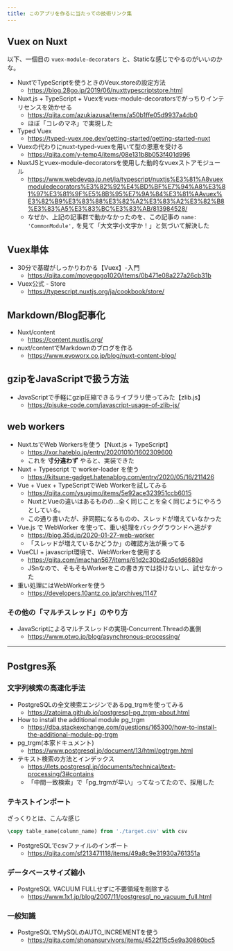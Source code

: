 ```yaml
---
title: このアプリを作るに当たっての技術リンク集
---
```

 
## Vuex on Nuxt

以下、一個目の `vuex-module-decorators` と、Staticな感じでやるのがいいのかな。 

- NuxtでTypeScriptを使うときのVeux.storeの設定方法
  - https://blog.28go.jp/2019/06/nuxttypescriptstore.html
- Nuxt.js + TypeScript + Vuexをvuex-module-decoratorsでがっちりインテリセンスを効かせる
  - https://qiita.com/azukiazusa/items/a50b1ffe05d9937a4db0
  - ほぼ「コレのマネ」で実現した
- Typed Vuex
  - https://typed-vuex.roe.dev/getting-started/getting-started-nuxt
- Vuexの代わりにnuxt-typed-vuexを用いて型の恩恵を受ける
  - https://qiita.com/y-temp4/items/08e131b8b053f401d996
- NuxtJSとvuex-module-decoratorsを使用した動的なvuexストアモジュール
  - https://www.webdevqa.jp.net/ja/typescript/nuxtjs%E3%81%A8vuexmoduledecorators%E3%82%92%E4%BD%BF%E7%94%A8%E3%81%97%E3%81%9F%E5%8B%95%E7%9A%84%E3%81%AAvuex%E3%82%B9%E3%83%88%E3%82%A2%E3%83%A2%E3%82%B8%E3%83%A5%E3%83%BC%E3%83%AB/813984528/
  - なぜか、上記の記事群で動かなかったのを、この記事の `name: 'CommonModule',` を見て「大文字小文字か！」と気づいて解決した


## Vuex単体

- 30分で基礎がしっかりわかる【Vuex】-入門
  - https://qiita.com/moyegogo1020/items/0b471e08a227a26cb31b
- Vuex公式 - Store
  - https://typescript.nuxtjs.org/ja/cookbook/store/

## Markdown/Blog記事化

- Nuxt/content
  - https://content.nuxtjs.org/
- nuxt/contentでMarkdownのブログを作る
  - https://www.evoworx.co.jp/blog/nuxt-content-blog/

## gzipをJavaScriptで扱う方法

- JavaScriptで手軽にgzip圧縮できるライブラリ使ってみた【zlib.js】
  - https://pisuke-code.com/javascript-usage-of-zlib-js/


## web workers

- Nuxt.tsでWeb Workersを使う【Nuxt.js + TypeScript】
  - https://xor.hateblo.jp/entry/20201010/1602309600
  - これを __寸分違わず__ やると、実装できた
- Nuxt + Typescript で worker-loader を使う
  - https://kitsune-gadget.hatenablog.com/entry/2020/05/16/211426
- Vue + Vuex + TypeScriptでWeb Workerを試してみる
  - https://qiita.com/ysugimo/items/5e92ace323951ccb6015
  - NuxtとVueの違いはあるものの…全く同じことを全く同じようにやろうとしている。
  - この通り書いたが、非同期になるものの、スレッドが増えていなかった
- Vue.js で WebWorker を使って、重い処理をバックグラウンドへ逃がす
  - https://blog.35d.jp/2020-01-27-web-worker
  - 「スレッドが増えているかどうか」の確認方法が乗ってる
- VueCLI + javascript環境で、WebWorkerを使用する
  - https://qiita.com/imachan567/items/61d2c30bd2a5efd6689d
  - JSnなので、そもそもWorkerをこの書き方では掛けないし、試せなかった
- 重い処理にはWebWorkerを使う
  - https://developers.10antz.co.jp/archives/1147

### その他の「マルチスレッド」のやり方

- JavaScriptによるマルチスレッドの実現‐Concurrent.Threadの裏側
  - https://www.otwo.jp/blog/asynchronous-processing/

---

## Postgres系

### 文字列検索の高速化手法

- PostgreSQLの全文検索エンジンであるpg_trgmを使ってみる
  - https://zatoima.github.io/postgresql-pg_trgm-about.html
- How to install the additional module pg_trgm
  - https://dba.stackexchange.com/questions/165300/how-to-install-the-additional-module-pg-trgm
- pg_trgm(本家ドキュメント)
  - https://www.postgresql.jp/document/13/html/pgtrgm.html
- テキスト検索の方法とインデックス
  - https://lets.postgresql.jp/documents/technical/text-processing/3#contains
  - 「中間一致検索」で「pg_trgmが早い」ってなってたので、採用した

### テキストインポート

ざっくりとは、こんな感じ

```sql
\copy table_name(column_name) from './target.csv' with csv
```

- PostgreSQLでcsvファイルのインポート
  - https://qiita.com/sf213471118/items/49a8c9e31930a761351a

### データベースサイズ縮小

- PostgreSQL VACUUM FULLせずに不要領域を削除する
  - https://www.1x1.jp/blog/2007/11/postgresql_no_vacuum_full.html


### 一般知識

- PostgreSQLでMySQLのAUTO_INCREMENTを使う
  - https://qiita.com/shonansurvivors/items/4522f15c5e9a30860bc5
